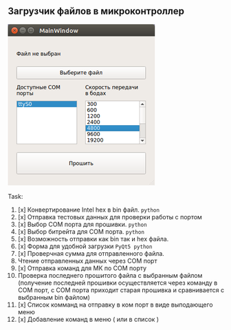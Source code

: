 ## Загрузчик файлов в микроконтроллер

![Загрузчик файлов в микроконтроллер](docs/img.png)


Task:

1. [x] Конвертирование Intel hex в bin файл. `python`
2. [x] Отправка тестовых данных для проверки работы с портом 
3. [x] Выбор COM порта для прошивки. `python`
4. [x] Выбор битрейта для COM порта. `python`
5. [x] Возможность отправки как bin так и hex файла.
6. [x] Форма для удобной загрузки `PyQt5 python`
7. [x] Проверчная сумма для отправленного файла.
8. Чтение отправленных данных через COM порт
9. [x] Отправка команд для МК по COM порту
10. Проверка последнего прошитого файла с выбранным файлом (получение последней прошивки осуществляется через команду в COM порт, с COM порта приходит старая прошивка и сравнивается с выбранным bin файлом)
11. [x]  Список комманд на отправку в ком порт в виде выподающего меню
12. [x]  Добавление команд в меню ( или в список )
